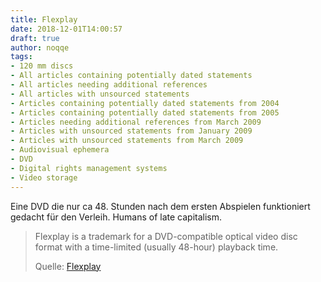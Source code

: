 ```yaml
---
title: Flexplay
date: 2018-12-01T14:00:57
draft: true
author: noqqe
tags:
- 120 mm discs
- All articles containing potentially dated statements
- All articles needing additional references
- All articles with unsourced statements
- Articles containing potentially dated statements from 2004
- Articles containing potentially dated statements from 2005
- Articles needing additional references from March 2009
- Articles with unsourced statements from January 2009
- Articles with unsourced statements from March 2009
- Audiovisual ephemera
- DVD
- Digital rights management systems
- Video storage
---
```


Eine DVD die nur ca 48. Stunden nach dem ersten Abspielen funktioniert gedacht für
den Verleih. Humans of late capitalism.


> Flexplay is a trademark for a DVD-compatible optical video disc format with a
> time-limited (usually 48-hour) playback time.
>
> Quelle: [Flexplay](https://en.wikipedia.org/wiki/Flexplay)
